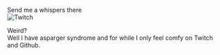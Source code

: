Send me a whispers there  
![Twitch](https://www.twitch.tv/spacex_jedi)  


Weird?  
Well I have asparger syndrome and for while I only feel comfy on Twitch and Github.  
